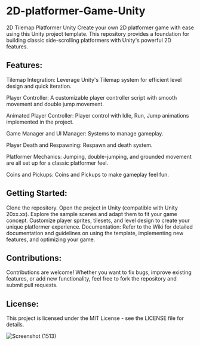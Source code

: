 # 2D-platformer-Game-Unity
2D Tilemap Platformer Unity
Create your own 2D platformer game with ease using this Unity project template. This repository provides a foundation for building classic side-scrolling platformers with Unity's powerful 2D features.

## Features:
Tilemap Integration: Leverage Unity's Tilemap system for efficient level design and quick iteration.

Player Controller: A customizable player controller script with smooth movement and double jump movement.

Animated Player Controller: Player control with Idle, Run, Jump animations implemented in the project.

Game Manager and UI Manager: Systems to manage gameplay.

Player Death and Respawning: Respawn and death system.

Platformer Mechanics: Jumping, double-jumping, and grounded movement are all set up for a classic platformer feel.

Coins and Pickups: Coins and Pickups to make gameplay feel fun.

## Getting Started:
Clone the repository.
Open the project in Unity (compatible with Unity 20xx.xx).
Explore the sample scenes and adapt them to fit your game concept.
Customize player sprites, tilesets, and level design to create your unique platformer experience.
Documentation:
Refer to the Wiki for detailed documentation and guidelines on using the template, implementing new features, and optimizing your game.

## Contributions:
Contributions are welcome! Whether you want to fix bugs, improve existing features, or add new functionality, feel free to fork the repository and submit pull requests.

## License:
This project is licensed under the MIT License - see the LICENSE file for details.

![Screenshot (1513)]([https://github.com/striderzz/2D-platformer/assets/72110940/86828c36-c457-438c-a09d-abff34692e71](https://github.com/BinzXD/Defeat-The-WItch/blob/main/Assets/Baground/New%20folder/Screenshot%202024-06-25%20015809.png))



